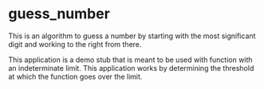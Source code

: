 # guess_number

This is an algorithm to guess a number by starting with the most significant digit and working to the right from there.

This application is a demo stub that is meant to be used with function with an indeterminate limit. This application works by determining the threshold at which the function goes over the limit.



